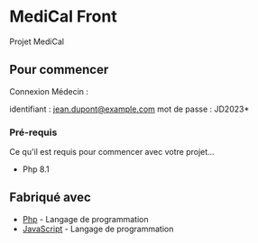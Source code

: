 # MediCal Front

Projet MediCal

## Pour commencer

Connexion Médecin :

identifiant : jean.dupont@example.com
mot de passe : JD2023*

### Pré-requis

Ce qu'il est requis pour commencer avec votre projet...

- Php 8.1

## Fabriqué avec

* [Php](https://www.php.net) - Langage de programmation
* [JavaScript](https://developer.mozilla.org/fr/docs/Web/JavaScript) - Langage de programmation